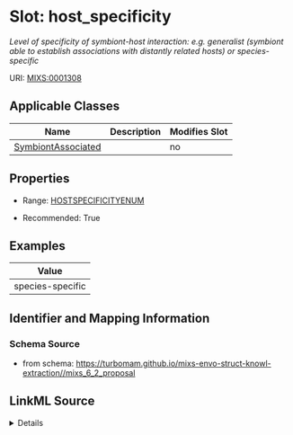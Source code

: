 # Slot: host_specificity


_Level of specificity of symbiont-host interaction: e.g. generalist (symbiont able to establish associations with distantly related hosts) or species-specific_



URI: [MIXS:0001308](https://w3id.org/mixs/0001308)



<!-- no inheritance hierarchy -->




## Applicable Classes

| Name | Description | Modifies Slot |
| --- | --- | --- |
[SymbiontAssociated](SymbiontAssociated.md) |  |  no  |







## Properties

* Range: [HOSTSPECIFICITYENUM](HOSTSPECIFICITYENUM.md)

* Recommended: True






## Examples

| Value |
| --- |
| species-specific |

## Identifier and Mapping Information







### Schema Source


* from schema: https://turbomam.github.io/mixs-envo-struct-knowl-extraction//mixs_6_2_proposal




## LinkML Source

<details>
```yaml
name: host_specificity
description: 'Level of specificity of symbiont-host interaction: e.g. generalist (symbiont
  able to establish associations with distantly related hosts) or species-specific'
title: host specificity
notes:
- host
- host.
examples:
- value: species-specific
from_schema: https://turbomam.github.io/mixs-envo-struct-knowl-extraction//mixs_6_2_proposal
rank: 1000
slot_uri: MIXS:0001308
multivalued: false
alias: host_specificity
domain_of:
- SymbiontAssociated
range: HOST_SPECIFICITY_ENUM
recommended: true

```
</details>